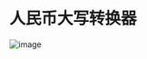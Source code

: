 # 人民币大写转换器

![image](https://raw.githubusercontent.com/EdiWang/RMBCapitalization-Blazor/master/docs/Screenshot_1.png)
